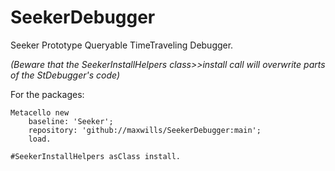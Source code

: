 # SeekerDebugger

Seeker Prototype Queryable TimeTraveling Debugger.

*(Beware that the SeekerInstallHelpers class>>install call will overwrite parts of the StDebugger's code)*

For the packages:
```Smalltalk
Metacello new
    baseline: 'Seeker';
    repository: 'github://maxwills/SeekerDebugger:main';
    load.
    
#SeekerInstallHelpers asClass install.
```

